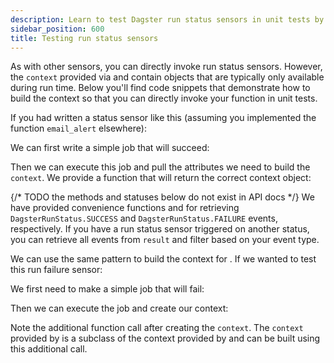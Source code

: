 ```yaml
---
description: Learn to test Dagster run status sensors in unit tests by building and invoking context objects in unit with the build_run_status_sensor_context function.
sidebar_position: 600
title: Testing run status sensors
---
```


As with other sensors, you can directly invoke run status sensors. However, the `context` provided via <PyObject section="schedules-sensors" module="dagster" object="run_status_sensor" /> and <PyObject section="schedules-sensors" module="dagster" object="run_failure_sensor" /> contain objects that are typically only available during run time. Below you'll find code snippets that demonstrate how to build the context so that you can directly invoke your function in unit tests.

If you had written a status sensor like this (assuming you implemented the function `email_alert` elsewhere):

<CodeExample
  path="docs_snippets/docs_snippets/concepts/partitions_schedules_sensors/sensors/sensor_alert.py"
  startAfter="start_simple_success_sensor"
  endBefore="end_simple_success_sensor"
  title="src/<project_name>/defs/sensors.py"
/>

We can first write a simple job that will succeed:

<CodeExample
  path="docs_snippets/docs_snippets/concepts/partitions_schedules_sensors/sensors/sensor_alert.py"
  startAfter="start_run_status_sensor_testing_with_context_setup"
  endBefore="end_run_status_sensor_testing_with_context_setup"
  title="src/<project_name>/defs/assets.py"
/>

Then we can execute this job and pull the attributes we need to build the `context`. We provide a function <PyObject section="schedules-sensors" module="dagster" object="build_run_status_sensor_context" /> that will return the correct context object:

<CodeExample
  path="docs_snippets/docs_snippets/concepts/partitions_schedules_sensors/sensors/sensor_alert.py"
  startAfter="start_run_status_sensor_testing_marker"
  endBefore="end_run_status_sensor_testing_marker"
  title="src/<project_name>/defs/sensors.py"
/>

{/* TODO the methods and statuses below do not exist in API docs */}
We have provided convenience functions <PyObject section="execution" module="dagster" object="ExecuteInProcessResult.get_run_success_event" /> and <PyObject section="execution" module="dagster" object="ExecuteInProcessResult.get_run_failure_event" /> for retrieving `DagsterRunStatus.SUCCESS` and `DagsterRunStatus.FAILURE` events, respectively. If you have a run status sensor triggered on another status, you can retrieve all events from `result` and filter based on your event type.

We can use the same pattern to build the context for <PyObject section="schedules-sensors" module="dagster" object="run_failure_sensor" />. If we wanted to test this run failure sensor:

<CodeExample
  path="docs_snippets/docs_snippets/concepts/partitions_schedules_sensors/sensors/sensor_alert.py"
  startAfter="start_simple_fail_sensor"
  endBefore="end_simple_fail_sensor"
  title="src/<project_name>/defs/sensors.py"
/>

We first need to make a simple job that will fail:

<CodeExample
  path="docs_snippets/docs_snippets/concepts/partitions_schedules_sensors/sensors/sensor_alert.py"
  startAfter="start_failure_sensor_testing_with_context_setup"
  endBefore="end_failure_sensor_testing_with_context_setup"
  title="src/<project_name>/defs/assets.py"
/>

Then we can execute the job and create our context:

<CodeExample
  path="docs_snippets/docs_snippets/concepts/partitions_schedules_sensors/sensors/sensor_alert.py"
  startAfter="start_alert_sensor_testing_with_context_marker"
  endBefore="end_alert_sensor_testing_with_context_marker"
  title="src/<project_name>/defs/sensors.py"
/>

Note the additional function call <PyObject section="schedules-sensors" module="dagster" object="RunStatusSensorContext" method="for_run_failure" /> after creating the `context`. The `context` provided by <PyObject section="schedules-sensors" module="dagster" object="run_failure_sensor" /> is a subclass of the context provided by <PyObject section="schedules-sensors" module="dagster" object="run_status_sensor" /> and can be built using this additional call.
